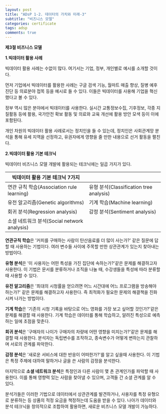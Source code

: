 ```yaml
---
layout: post
title: "ADsP 1-2. 데이터의 가치와 미래-3"
subtitle: "비즈니스 모델"
categories: certificate
tags: adsp
comments: true
---
```


**제3절 비즈니스 모델**

**1.빅데이터 활용 사례**

빅데이터 활용 사례는 수없이 많다. 여기서는 기업, 정부, 개인별로 예시를 소개할 것이다.



먼저 기업에서 빅데이터를 활용한 사례는 구글 검색 기능, 월마트 매출 향상, 질병 예후 진단 등 의료분야 접목 등을 예시로 들 수 있다. 이들은 빅데이터를 사용해 기업을 혁신했다고 볼 수 있다.

정부 역시 많은 분야에서 빅데이터를 사용한다. 실시간 교통정보수집, 기후정보, 각종 지질활동 등에 활용, 국가안전 확보 활동 및 의료와 교육 개선에 활용 방안 모색 등이 이에 포함된다.

개인 차원의 빅데이터 활용 사례로서는 정치인을 들 수 있는데, 정치인은 사회관계망 분석을 통해 유세 지역을 선정하고, 유권자에게 영향을 줄 만한 내용으로 선거 활동을 펼친다.



**2.빅데이터 활용 기본 테크닉**

빅데이터 비즈니스 모델 개발에 활용되는 테크닉에는 일곱 가지가 있다.

| **빅데이터 활용 기본 테크닉 7가지**         |                                         |
| ------------------------------------------- | --------------------------------------- |
| 연관 규칙 학습(Association rule learning)   | 유형 분석(Classification tree analysis) |
| 유전 알고리즘(Genetic algorithms)           | 기계 학습(Machine learning)             |
| 회귀 분석(Regression analysis)              | 감정 분석(Sentiment analysis)           |
| 소셜 네트워크 분석(Social network analysis) |                                         |

 **연관규칙 학습**은 '커피를 구매하는 사람이 탄산음료를 더 많이 사는가?' 같은 질문에 답할 때 사용하는 기법이다.  여러 변수들 사이에 주목할 만한 상관관계가 있는지 찾아내는 방법이다.

 **유형 분석**은 '이 사용자는 어떤 특성을 가진 집단에 속하는가?'같은 문제를 해결하고자 사용한다. 이 기법은 문서를 분류하거나 조직을 나눌 때, 수강생들을 특성에 따라 분류할 때 사용할 수 있다.

 **유전 알고리즘**은 '최대의 시청률을 얻으려면 어느 시간대에 어느 프로그램을 방송해야 하는가?' 같은 문제를 해결하고자 사용한다. 즉 최적화가 필요한 문제의 해결책을 진화시켜 나가는 방법이다.

 **기계 학습**은 '기존의 시청 기록을 바탕으로 어느 영화를 가장 보고 싶어할 것인가?'같은 문제를 해결할 때 사용한다. 기계 학습은 데이터를 통해 학습하고, 알려진 특성으로 예측하는 일에 초점을 맞춘다.

 **회귀 분석**은 '구매자의 나이가 구매자의 차량에 어떤 영향을 미치는가?'같은 문제를 해결할 때 사용한다. 분석자는 독립변수를 조작하고, 종속변수가 어떻게 변하는지 관찰하며 서로의 관계를 파악한다.

 **감정 분석**은 '새로운 서비스에 대한 반응이 어떠한가?'를 알고 싶을때 사용한다. 이 기법은 특정 주제에 대하여 말하거나 글을 쓴 사람의 감정을 분석한다.

 마지막으로 **소셜 네트워크 분석**은 특정인과 다른 사람이 몇 촌 관계인가를 파악할 때 사용한다. 이를 통해 영향력 있는 사람을 찾아낼 수 있으며, 고객들 간 소셜 관계를 알 수 있다.



분석가들은 이러한 기법으로 데이터에서 상관관계를 발견하거나, 사용자를 특정 유형으로 분류하는 등 상품의 적정 요금을 책정하는데 도움을 받을 수 있다. 나아가 데이터와 분석 테크닉을 창의적으로 조합하여 활용하면, 새로운 비즈니스 모델 개발이 가능하다.